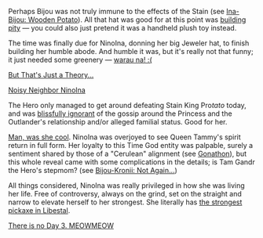 Perhaps Bijou was not truly immune to the effects of the Stain (see [Ina-Bijou: Wooden Potato](#edge:koseki-bijou-nino-ina-the-hot-purple-one-right-2-left-2)). All that hat was good for at this point was [building pity](https://youtu.be/l9HKSDG50HM?t=4659s) — you could also just pretend it was a handheld plush toy instead.

The time was finally due for NinoIna, donning her big Jeweler hat, to finish building her humble abode. And humble it was, but it's really not that funny; it just needed some greenery — [warau na! :(](https://youtu.be/l9HKSDG50HM?t=4659s)

[But That's Just a Theory...](#embed:https://youtu.be/l9HKSDG50HM?t=6292s)

[Noisy Neighbor NinoIna](#embed:https://youtu.be/l9HKSDG50HM?t=6747s)

The Hero only managed to get around defeating Stain King Pro*tato* today, and was [blissfully ignorant](https://youtu.be/l9HKSDG50HM?t=7182s) of the gossip around the Princess and the Outlander's relationship and/or alleged familial status. Good for her.

[Man, was she cool](https://youtu.be/qV7dgz75tVo). NinoIna was overjoyed to see Queen Tammy's spirit return in full form. Her loyalty to this Time God entity was palpable, surely a sentiment shared by those of a "Cerulean" alignment (see [Gonathon](#node:gonathon-g)), but this whole reveal came with some complications in the details; is Tam Gandr the Hero's stepmom? (see [Bijou-Kronii: Not Again...](#edge:koseki-bijou-tam-gandr-top-2-top-2))

All things considered, NinoIna was really privileged in how she was living her life. Free of controversy, always on the grind, set on the straight and narrow to elevate herself to her strongest. She literally has [the strongest pickaxe in Libestal](https://youtu.be/l9HKSDG50HM?t=15902s).

[There is no Day 3. MEOWMEOW](#embed:https://youtu.be/l9HKSDG50HM?t=16400s)